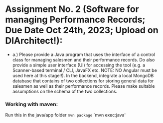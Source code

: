 

# Assignment No. 2 (Software for managing Performance Records; Due Date Oct 24th, 2023; Upload on DIArchitect!):


- a.) Please provide a Java program that uses the interface of a control class for managing salesmen and their performance records. Do also provide a simple user interface (UI) for accessing the tool (e.g. a Scanner-based terminal / CLI, JavaFX etc. NOTE: NO Angular must be used here at this stage!!). In the backend, integrate a local MongoDB database that contains of two collections for storing general data for salesmen as well as their performance records. Please make suitable assumptions on the schema of the two collections.



### Working with maven: 

Run this in the java/app folder
`mvn package`
`mvn exec:java'

